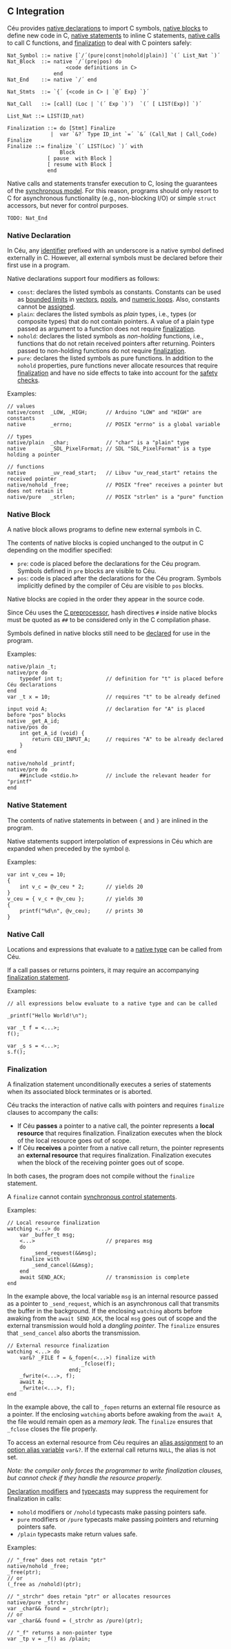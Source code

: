 ## C Integration

<!--
Céu integrates safely with C, and programs can define and make native calls
seamlessly while avoiding memory leaks and dangling pointers when dealing with
external resources.
-->

Céu provides [native declarations](#TODO) to import C symbols,
[native blocks](#TODO) to define new code in C,
[native statements](#TODO) to inline C statements,
[native calls](#TODO) to call C functions,
and [finalization](#TODO) to deal with C pointers safely:

```ceu
Nat_Symbol ::= native [`/´(pure|const|nohold|plain)] `(´ List_Nat `)´
Nat_Block  ::= native `/´(pre|pos) do
                   <code definitions in C>
               end
Nat_End    ::= native `/´ end

Nat_Stmts  ::= `{´ {<code in C> | `@´ Exp} `}´

Nat_Call   ::= [call] (Loc | `(´ Exp `)´)  `(´ [ LIST(Exp)] `)´

List_Nat ::= LIST(ID_nat)

Finalization ::= do [Stmt] Finalize
              |  var `&?´ Type ID_int `=´ `&´ (Call_Nat | Call_Code) Finalize
Finalize ::= finalize `(´ LIST(Loc) `)´ with
                 Block
             [ pause  with Block ]
             [ resume with Block ]
             end
```

Native calls and statements transfer execution to C, losing the guarantees of
the [synchronous model](#TODO).
For this reason, programs should only resort to C for asynchronous
functionality (e.g., non-blocking I/O) or simple `struct` accessors, but
never for control purposes.

`TODO: Nat_End`

### Native Declaration

In Céu, any [identifier](#TODO) prefixed with an underscore is a native symbol
defined externally in C.
However, all external symbols must be declared before their first use in a
program.

Native declarations support four modifiers as follows:

- `const`: declares the listed symbols as constants.
    Constants can be used as [bounded limits](#TODO) in [vectors](#TODO),
    [pools](#TODO), and [numeric loops](#TODO).
    Also, constants cannot be [assigned](#TODO).
- `plain`: declares the listed symbols as *plain* types, i.e., types (or
    composite types) that do not contain pointers.
    A value of a plain type passed as argument to a function does not require
    [finalization](#TODO).
- `nohold`: declares the listed symbols as *non-holding* functions, i.e.,
    functions that do not retain received pointers after returning.
    Pointers passed to non-holding functions do not require
    [finalization](#TODO).
- `pure`: declares the listed symbols as pure functions.
    In addition to the `nohold` properties, pure functions never allocate
    resources that require [finalization](#TODO) and have no side effects to
    take into account for the [safety checks](#TODO).

Examples:

```ceu
// values
native/const  _LOW, _HIGH;      // Arduino "LOW" and "HIGH" are constants
native        _errno;           // POSIX "errno" is a global variable

// types
native/plain  _char;            // "char" is a "plain" type
native        _SDL_PixelFormat; // SDL "SDL_PixelFormat" is a type holding a pointer

// functions
native        _uv_read_start;   // Libuv "uv_read_start" retains the received pointer
native/nohold _free;            // POSIX "free" receives a pointer but does not retain it
native/pure   _strlen;          // POSIX "strlen" is a "pure" function
```

### Native Block

A native block allows programs to define new external symbols in C.

The contents of native blocks is copied unchanged to the output in C depending
on the modifier specified:

- `pre`: code is placed before the declarations for the Céu program.
    Symbols defined in `pre` blocks are visible to Céu.
- `pos`: code is placed after the declarations for the Céu program.
    Symbols implicitly defined by the compiler of Céu are visible to `pos`
    blocks.

Native blocks are copied in the order they appear in the source code.

Since Céu uses the [C preprocessor](#TODO), hash directives `#` inside native
blocks must be quoted as `##` to be considered only in the C compilation phase.

Symbols defined in native blocks still need to be [declared](#TODO) for use in
the program.

Examples:

```ceu
native/plain _t;
native/pre do
    typedef int t;              // definition for "t" is placed before Céu declarations
end
var _t x = 10;                  // requires "t" to be already defined
```

```ceu
input void A;                   // declaration for "A" is placed before "pos" blocks
native _get_A_id;
native/pos do
    int get_A_id (void) {
        return CEU_INPUT_A;     // requires "A" to be already declared
    }
end
```

```ceu
native/nohold _printf;
native/pre do
    ##include <stdio.h>         // include the relevant header for "printf"
end
```

### Native Statement

The contents of native statements in between `{` and `}` are inlined in the
program.

Native statements support interpolation of expressions in Céu which are
expanded when preceded by the symbol `@`.

Examples:

```ceu
var int v_ceu = 10;
{
    int v_c = @v_ceu * 2;       // yields 20
}
v_ceu = { v_c + @v_ceu };       // yields 30
{
    printf("%d\n", @v_ceu);     // prints 30
}
```

### Native Call

Locations and expressions that evaluate to a [native type](#TODO) can be called
from Céu.

If a call passes or returns pointers, it may require an accompanying
[finalization statement](#TODO).

Examples:

```ceu
// all expressions below evaluate to a native type and can be called

_printf("Hello World!\n");

var _t f = <...>;
f();

var _s s = <...>;
s.f();
```

<!--
`TODO: ex. pointer return`
-->

### Finalization

A finalization statement unconditionally executes a series of statements when
its associated block terminates or is aborted.

Céu tracks the interaction of native calls with pointers and requires 
`finalize` clauses to accompany the calls:

- If Céu **passes** a pointer to a native call, the pointer represents a
  **local resource** that requires finalization.
  Finalization executes when the block of the local resource goes out of scope.
- If Céu **receives** a pointer from a native call return, the pointer
  represents an **external resource** that requires finalization.
  Finalization executes when the block of the receiving pointer goes out of
  scope.

In both cases, the program does not compile without the `finalize` statement.

A `finalize` cannot contain [synchronous control statements](#TODO).

Examples:

```ceu
// Local resource finalization
watching <...> do
    var _buffer_t msg;
    <...>                       // prepares msg
    do
        _send_request(&&msg);
    finalize with
        _send_cancel(&&msg);
    end
    await SEND_ACK;             // transmission is complete
end
```

In the example above, the local variable `msg` is an internal resource passed
as a pointer to `_send_request`, which is an asynchronous call that transmits
the buffer in the background.
If the enclosing `watching` aborts before awaking from the `await SEND_ACK`,
the local `msg` goes out of scope and the external transmission would hold a
*dangling pointer*.
The `finalize` ensures that `_send_cancel` also aborts the transmission.

```ceu
// External resource finalization
watching <...> do
    var&? _FILE f = &_fopen(<...>) finalize with
                        _fclose(f);
                    end;
    _fwrite(<...>, f);
    await A;
    _fwrite(<...>, f);
end
```

In the example above, the call to `_fopen` returns an external file resource as
a pointer.
If the enclosing `watching` aborts before awaking from the `await A`, the file
would remain open as a *memory leak*.
The `finalize` ensures that `_fclose` closes the file properly.

To access an external resource from Céu requires an [alias assignment](#TODO)
to an [option alias variable](#TODO) `var&?`.
If the external call returns `NULL`, the alias is not set.

*Note: the compiler only forces the programmer to write finalization clauses,
       but cannot check if they handle the resource properly.*

[Declaration modifiers](#TODO) and [typecasts](#TODO) may suppress the
requirement for finalization in calls:

- `nohold` modifiers or `/nohold` typecasts make passing pointers safe.
- `pure`   modifiers or `/pure`   typecasts make passing pointers and returning
                                  pointers safe.
- `/plain` typecasts make return values safe.

Examples:

```ceu
// "_free" does not retain "ptr"
native/nohold _free;
_free(ptr);
// or
(_free as /nohold)(ptr);
```

```ceu
// "_strchr" does retain "ptr" or allocates resources
native/pure _strchr;
var _char&& found = _strchr(ptr);
// or
var _char&& found = (_strchr as /pure)(ptr);
```

```ceu
// "_f" returns a non-pointer type
var _tp v = _f() as /plain;
```
